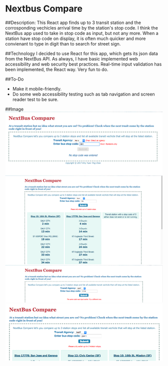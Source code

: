 # Nextbus Compare

##Description:
This React app finds up to 3 transit station and the corrosponding vechicles arrival time by the station's stop code.
I think the NextBus app used to take in stop code as input, but not any more. When a station have stop code on display, it is often much quicker and more convienant to type in digit than to search for street sign.

##Technology
I decided to use React for this app, which gets its json data from the NextBus API.
As always, I have basic implemented web accessibility and web security best practices.
Real-time input validation has been implemented, the React way. Very fun to do.

##To-Do
* Make it mobile-friendly.
* Do some web accessibility testing such  as tab navigation and screen reader test to be sure.

##Image
<kbd>![Input Form with Error](https://github.com/amychan331/nextbus-compare/blob/master/public/img/NC_no_input_output.png)</kbd>
![Regular Output](https://github.com/amychan331/nextbus-compare/blob/master/public/img/NC_output.png)
![Duplicate Input Error](https://github.com/amychan331/nextbus-compare/blob/master/public/img/NC_duplicate_err.png)
![Maxed Input Error](https://github.com/amychan331/nextbus-compare/blob/master/public/img/NC_max_input_err.png)